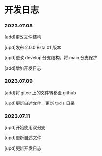# 开发日志
### 2023.07.08
[add]更改文件结构

[upd]发布 2.0.0.Beta.01 版本

[upd]更改 develop 分支结构，将 main 分支保护

[add]增加开发日志

### 2023.07.09
[add]将 gitee 上的文件转移至 github

[upd]更新自述文件、更新 tools 目录

### 2023.07.11
[upd]开始使用双分支

[upd]更新自述文件

[upd]更新开发日志
